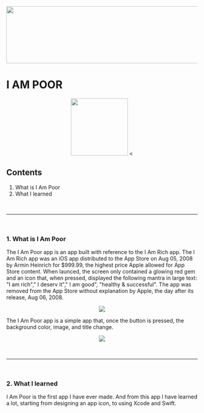 <img src="https://cdn.jsdelivr.net/gh/Hoax142/github_assets/repository/I_am_poor/I_Am_Poor_Logo.png" width="900" height="150">

# I AM POOR
<p align="center">
<img src="https://cdn.jsdelivr.net/gh/Hoax142/github_assets/repository/I_am_poor/I_Am_Poor_Icon_Rounded.png" width="150" height="150">
<



## Contents

1. What is I Am Poor
2. What I learned

<br>

---

<br>

### 1. What is I Am Poor

The I Am Poor app is an app built with reference to the I Am Rich app. The I Am Rich app was an iOS app distributed to the App Store on Aug 05, 2008 by Armin Heinrich for $999.99, the highest price Apple allowed for App Store content. When launced, the screen only contained a glowing red gem and an icon that, when pressed, displayed the following mantra in large text: "I am rich"," I deserv it"," I am good", "healthy & successful". The app was removed from the App Store without explanation by Apple, the day after its release, Aug 06, 2008.

<p align="center">
<img src="https://cdn.jsdelivr.net/gh/Hoax142/github_assets/repository/I_am_poor/I_Am_Rich_sale_screen.png">
</p>

The I Am Poor app is a simple app that, once the button is pressed, the background color, image, and title change.

<p align="center">
<img src="https://cdn.jsdelivr.net/gh/Hoax142/github_assets/repository/I_am_poor/I_Am_Poor.gif">
</p>

<br>

---

<br>

### 2. What I learned

I Am Poor is the first app I have ever made. And from this app I have learned a lot, starting from designing an app icon, to using Xcode and Swift. 
